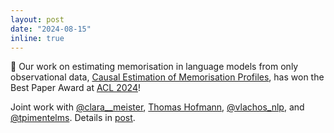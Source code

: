 ```yaml
---
layout: post
date: "2024-08-15"
inline: true
---
```



🚀 Our work on estimating memorisation in language models from only observational data, [Causal Estimation of Memorisation Profiles](https://arxiv.org/abs/2406.04327), has won the Best Paper Award at [ACL 2024](https://2024.aclweb.org/program/best_papers/)!

Joint work with [@clara__meister](https://x.com/clara__meister), [Thomas Hofmann](https://inf.ethz.ch/people/person-detail.hofmann.html), [@vlachos_nlp](https://x.com/vlachos_nlp), and [@tpimentelms](https://x.com/tpimentelms). Details in [post](https://x.com/pietro_lesci/status/1799095567521661285).



